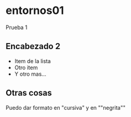 # entornos01
Prueba 1

## Encabezado 2

- Item de la lista
- Otro item
- Y otro mas...

## Otras cosas

Puedo dar formato en "cursiva" y en ""negrita""
